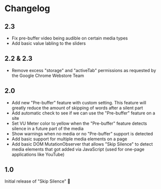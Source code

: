 # Changelog
## 2.3
- Fix pre-buffer video being audible on certain media types
- Add basic value labling to the sliders

## 2.2 & 2.3
- Remove excess "storage" and "activeTab" permissions as requested by the Google Chrome Webstore Team

## 2.0
- Add new "Pre-buffer" feature with custom setting. This feature will greatly reduce the amount of skipping of words after a silent part
- Add automatic check to see if we can use the "Pre-buffer" feature on a site
- Set VU Meter color to yellow when the "Pre-buffer" feature detects silence in a future part of the media
- Show warnings when no media or no "Pre-buffer" support is detected
- Add basic support for multiple media elements on a page
- Add basic DOM MutationObserver that allows "Skip Silence" to detect media elements that got added via JavaScript (used for one-page applications like YouTube)

## 1.0
Initial release of "Skip Silence" 🚀
